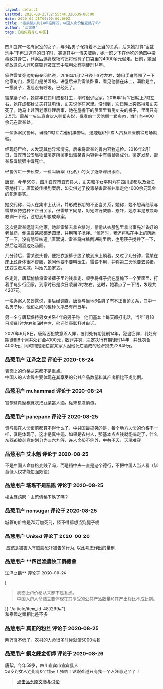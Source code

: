 ```yaml
---
layout: default
Lastmod: 2020-08-25T02:55:40.320639+00:00
date: 2020-08-25T00:00:00.000Z
title: "毒杀情夫判14年赔两万，中国人命价格变贱了吗"
author: "江世俊"
tags: [如何看待X,中国]
---
```


四川宜宾一名有家室的女子，与6名男子保持着不正当的关系，后来她打算“金盆洗手”不再过这样的日子时，突遭其中一情夫威胁，她一怒之下在他吃的汤圆中投毒致其身亡，作案后逃离现场时还将他裤子口袋里的4000余元偷走。日前，她因犯故意杀人罪和盗窃罪被宜宾中院判处有期徒刑14年。  
  
家住雷某旁边的母亲回忆说，2016年1月17日晚上9时左右，她用手电筒照了一下他家的门，发现门是关着的。进屋后来到雷某卧室，看见他躺在床上，满脸是血，一摸鼻子，发现没有呼吸，已经死了。  
  
雷某妻子称，她常年在四川成都打工，平时很少回家。2016年1月17日晚上7时左右，她在成都给丈夫打过电话，丈夫说他在家里。没想到，次日晚上突然得知丈夫死了，她马上赶回老家料理后事，她在屋檐下的箩筐里看见丈夫的裤子，里面只有2.5元。雷某一名生意合伙人则证实说，事发前一天他俩一起卖肉，当时有4000余元在雷某处。  
  
一位办案民警称，当晚11时左右他们接警后，迅速组织侦查人员及法医前往现场勘验。  
  
经现场尸检，未发现其他异常情况，后来将雷某的胃内容物送检。2016年2月1日，宜宾市公安局物证鉴定所鉴定出雷某胃内容物中有毒鼠强成分。鉴定发现，雷某系毒鼠强中毒死亡。  
  
经警方进一步侦查，一位叫唐絮（化名）的女子逐渐浮出水面。  
  
唐絮，今年59岁，四川宜宾市宜宾县人，丈夫和子女平时均在四川成都以及浙江等地打工。唐絮被传唤到案后，如实供述了投毒杀害雷某并拿走他4000余元现金的犯罪事实。  
  
她交代称，两人在集市上认识，并形成长期的不正当关系，她称，她不想再继续与雷某保持这种不正当关系，但雷某不同意，对她进行威胁、恐吓，她原本是想投毒教训一下他，没想到却酿成命案。  
  
这次是雷某邀请去他家，她趁雷某去拿白糖时，偷偷从衣服包里拿出事先准备好的老鼠药，倒进雷某那碗汤圆里，并用筷子搅拌。“倒药时，我还将粘在手上的药舔了一下，没有明显味道。”唐絮说，雷某将白糖倒进碗里后，也用筷子搅拌了一下，然后边喝酒边吃汤圆。  
  
几分钟后，雷某说头昏，便把衣服裤子脱了放到床上躺着。又过了几分钟，雷某在床上说身体很不舒服，她问他要不要叫医生，雷说不用，并称第二天他要去买猪，还要去走亲戚，叫她先回家去。  
  
临走时，唐絮偷偷将雷某裤子里的钱拿走，顺手将裤子扔在屋檐下一个箩筐里，打着手电步行回家，到家时已是次日凌晨2时左右。这时，她清点了一下钱，发现共4207元。  
  
一名办案人员透露说，事后经调查，唐絮与当地6名男子有不正当的关系，其中一名男子称，他们之间的这种关系已有四五年。  
  
另一名与唐絮保持男女关系4年的男子称，他们基本上每天都打电话，当年1月18日凌晨1时左右和5时左右，他还给唐絮打过电话。  
  
2020年6月8日，唐絮因犯故意杀人罪，被判处有期徒刑14年，犯盗窃罪，判处有期徒刑8个月并处罚金4000元，数罪并罚，决定执行有期徒刑14年，并处罚金4000元，同时判她赔偿雷某家人因他死亡造成的经济损失22849元。

            
### 品葱用户 **江泽之民** 评论于 2020-08-24
        
表面上的价格从来都不是重点。  
中国人的人命贱主要体现在其享受的公共产品数量和其产出相比不成比例。
        


            
### 品葱用户 **muhammad** 评论于 2020-08-24
        
官僚權貴壓根就沒把韭菜當人過，從來都沒價值。
        


            
### 品葱用户 **panepane** 评论于 2020-08-25
        
贵与贱在人命面前都算不得什么了，中共国最搞笑的是，每个地方人命的价格不一样，真是体现了，这才是真牛逼，如果是农村人，那基本点点钱就能搞定了，什么东西都被刻意的划分为三六九等，连人命都不例外，中共不灭，天理难容
        


            
### 品葱用户 **艾木魁** 评论于 2020-08-25
        
不是中国人命价格变贱了吗，而是裆中央一直是这个德行，不把中国人当人看（毕竟低人权才能加强奴役）
        


            
### 品葱用户 **瑤瑤不是謠謠** 评论于 2020-08-25
        
樓主應該問：韭菜價格下跌了嗎？
        


            
### 品葱用户 **nonsugar** 评论于 2020-08-25
        
城管的价格是70万加死刑，怪不得都想当狗腿子呢
        


            
### 品葱用户 **United** 评论于 2020-08-26
        
 应该是被害人有威胁恐吓被告的行为, 以此考虑作出的量刑.
        


            
### 品葱用户 **四邑漁農牧工商總會 
江泽之民** 评论于 2020-08-26
        
[

> 表面上的价格从来都不是重点。  
> 中国人的人命贱主要体现在其享受的公共产品数量和其产出相比不成比例。

]( "/article/item_id-480299#")  
和泰國之類相比差不多
        


            
### 品葱用户 **真正的粉丝** 评论于 2020-08-25
        
两万真不低了，农村的人命很多时候就值5000块钱
        


            
### 品葱用户 **鋼之錬金術師** 评论于 2020-08-26
        
唐絮，今年59岁，四川宜宾市宜宾县人  
59岁的女人还能有6个情夫！强啊！话说难道只有我一个人注意这个了？
        






> [点击品葱原文参与讨论](https://pincong.rocks/article/23378)

